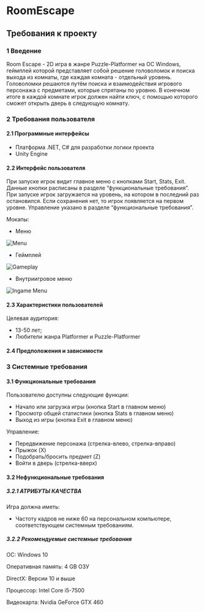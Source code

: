 # RoomEscape
## Требования к проекту
### 1 Введение
Room Escape - 2D игра в жанре Puzzle-Platformer на ОС Windows, геймплей которой представляет собой решение головоломок и поиска выхода из комнаты, где каждая комната - отдельный уровень. Головоломки решаются путём поиска и взаимодействия игрового персонажа с предметами, которые спрятаны по уровню. В конечном итоге в каждой комнате игрок должен найти ключ, с помощью которого сможет открыть дверь в следующую комнату.

### 2 Требования пользователя
#### 2.1 Программные интерфейсы
* Платформа .NET, C# для разработки логики проекта
* Unity Engine

#### 2.2 Интерфейс пользователя
При запуске игрок видит главное меню с кнопками Start, Stats, Exit. Данные кнопки расписаны в разделе “функциональные требования”. При запуске игрок загружается на уровень, на котором в последний раз остановился. Если сохранения нет, то игрок появляется на первом уровне. Управление указано в разделе “функциональные требования”.

Мокапы:
* Меню

![Menu](https://cdn.discordapp.com/attachments/428973249502642208/499311704082219019/unknown.png)

* Геймплей

![Gameplay](https://cdn.discordapp.com/attachments/178558940315910145/499317142873833472/unknown.png)

* Внутриигровое меню

![Ingame Menu](https://cdn.discordapp.com/attachments/428973249502642208/499319755744870400/unknown.png)

#### 2.3 Характеристики пользователей
Целевая аудитория:
* 13-50 лет;
* Любители жанра Platformer и Puzzle-Platformer

#### 2.4 Предположения и зависимости

### 3 Системные требования
#### 3.1 Функциональные требования
Пользователю доступны следующие функции:
* Начало или загрузка игры (кнопка Start в главном меню)
* Просмотр общей статистики (кнопка Stats в главном меню)
* Выход из игры (кнопка Exit в главном меню)

Управление:
* Передвижение персонажа (стрелка-влево, стрелка-вправо)
* Прыжок (X)
* Подобрать/бросить предмет (Z)
* Войти в дверь (стрелка-вверх)
#### 3.2 Нефункциональные требования
##### 3.2.1 АТРИБУТЫ КАЧЕСТВА
Игра должна иметь:
* Частоту кадров не ниже 60 на персональном компьютере, соответствующем системным требованиям.
##### 3.2.2 Рекомендуемые системные требования
ОС: Windows 10

Оперативная память: 4 GB ОЗУ

DirectX: Версии 10 и выше

Процессор: Intel Core i5-7500

Видеокарта: Nvidia GeForce GTX 460
